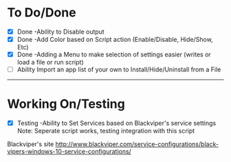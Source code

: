 # To Do/Done
- [X] Done -Ability to Disable output 
- [X] Done -Add Color based on Script action (Enable/Disable, Hide/Show, Etc)
- [X] Done -Adding a Menu to make selection of settings easier (writes or load a file or run script) 
- [ ] Ability Import an app list of your own to Install/Hide/Uninstall from a File

-------------------------------------------------------------------------------------------------------------

# Working On/Testing
- [X] Testing -Ability to Set Services based on Blackviper's service settings <br> 
Note: Seperate script works, testing integration with this script <br>

Blackviper's site
http://www.blackviper.com/service-configurations/black-vipers-windows-10-service-configurations/
